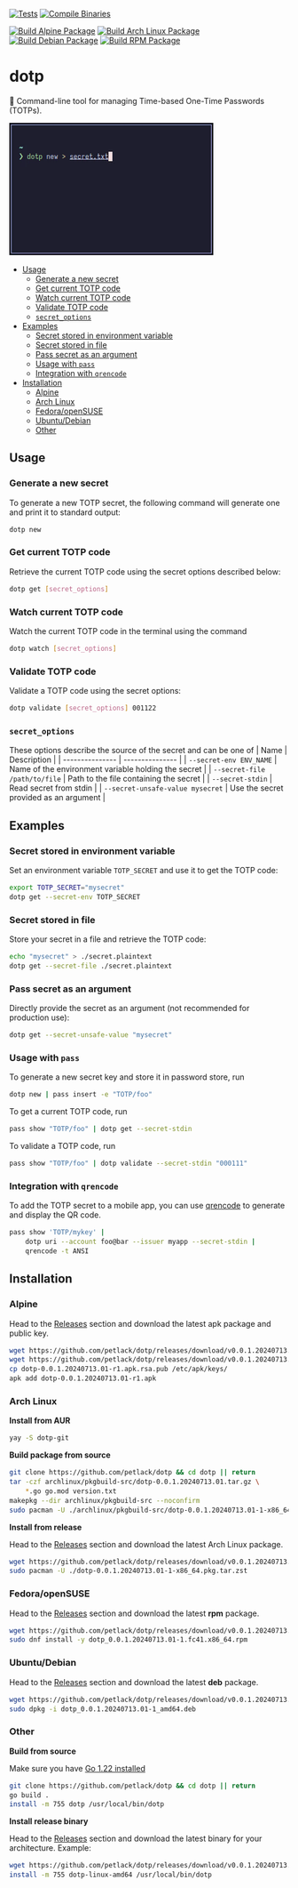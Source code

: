 [![Tests](https://github.com/petlack/dotp/actions/workflows/tests.yml/badge.svg)](https://github.com/petlack/dotp/actions/workflows/tests.yml)
[![Compile Binaries](https://github.com/petlack/dotp/actions/workflows/compile.yml/badge.svg)](https://github.com/petlack/dotp/actions/workflows/compile.yml)

[![Build Alpine Package](https://github.com/petlack/dotp/actions/workflows/alpine.yml/badge.svg)](https://github.com/petlack/dotp/actions/workflows/alpine.yml)
[![Build Arch Linux Package](https://github.com/petlack/dotp/actions/workflows/archlinux.yml/badge.svg)](https://github.com/petlack/dotp/actions/workflows/archlinux.yml)
[![Build Debian Package](https://github.com/petlack/dotp/actions/workflows/debian.yml/badge.svg)](https://github.com/petlack/dotp/actions/workflows/debian.yml)
[![Build RPM Package](https://github.com/petlack/dotp/actions/workflows/rpm.yml/badge.svg)](https://github.com/petlack/dotp/actions/workflows/rpm.yml)

# dotp

:key: Command-line tool for managing Time-based One-Time Passwords (TOTPs).

![Screen recording](screencast.gif)

<!--toc:start-->
- [Usage](#usage)
  - [Generate a new secret](#generate-a-new-secret)
  - [Get current TOTP code](#get-current-totp-code)
  - [Watch current TOTP code](#watch-current-totp-code)
  - [Validate TOTP code](#validate-totp-code)
  - [`secret_options`](#secretoptions)
- [Examples](#examples)
  - [Secret stored in environment variable](#secret-stored-in-environment-variable)
  - [Secret stored in file](#secret-stored-in-file)
  - [Pass secret as an argument](#pass-secret-as-an-argument)
  - [Usage with `pass`](#usage-with-pass)
  - [Integration with `qrencode`](#integration-with-qrencode)
- [Installation](#installation)
  - [Alpine](#alpine)
  - [Arch Linux](#arch-linux)
  - [Fedora/openSUSE](#fedoraopensuse)
  - [Ubuntu/Debian](#ubuntudebian)
  - [Other](#other)
<!--toc:end-->

## Usage

### Generate a new secret
To generate a new TOTP secret, the following command will generate one and print it to standard output:
```bash
dotp new
```

### Get current TOTP code
Retrieve the current TOTP code using the secret options described below:
```bash
dotp get [secret_options]
```

### Watch current TOTP code
Watch the current TOTP code in the terminal using the command
```bash
dotp watch [secret_options]
```

### Validate TOTP code
Validate a TOTP code using the secret options:
```bash
dotp validate [secret_options] 001122
```

### `secret_options`
These options describe the source of the secret and can be one of
| Name | Description |
| --------------- | --------------- |
| `--secret-env ENV_NAME` | Name of the environment variable holding the secret |
| `--secret-file /path/to/file` | Path to the file containing the secret |
| `--secret-stdin` | Read secret from stdin |
| `--secret-unsafe-value mysecret` | Use the secret provided as an argument |

## Examples

### Secret stored in environment variable
Set an environment variable `TOTP_SECRET` and use it to get the TOTP code:
```bash
export TOTP_SECRET="mysecret"
dotp get --secret-env TOTP_SECRET
```

### Secret stored in file
Store your secret in a file and retrieve the TOTP code:
```bash
echo "mysecret" > ./secret.plaintext
dotp get --secret-file ./secret.plaintext
```

### Pass secret as an argument
Directly provide the secret as an argument (not recommended for production use):
```bash
dotp get --secret-unsafe-value "mysecret"
```

### Usage with `pass`

To generate a new secret key and store it in password store, run
```bash
dotp new | pass insert -e "TOTP/foo"
```

To get a current TOTP code, run
```bash
pass show "TOTP/foo" | dotp get --secret-stdin
```

To validate a TOTP code, run
```bash
pass show "TOTP/foo" | dotp validate --secret-stdin "000111"
```

### Integration with `qrencode`
To add the TOTP secret to a mobile app, you can use [qrencode](https://github.com/fukuchi/libqrencode) to generate and display the QR code.
```bash
pass show 'TOTP/mykey' |
    dotp uri --account foo@bar --issuer myapp --secret-stdin |
    qrencode -t ANSI
```

## Installation

### Alpine
Head to the [Releases](https://github.com/petlack/dotp/releases) section and download the latest apk package and public key.
```bash
wget https://github.com/petlack/dotp/releases/download/v0.0.1.20240713.01/dotp-0.0.1.20240713.01-r1.apk
wget https://github.com/petlack/dotp/releases/download/v0.0.1.20240713.01/dotp-0.0.1.20240713.01-r1.apk.rsa.pub
cp dotp-0.0.1.20240713.01-r1.apk.rsa.pub /etc/apk/keys/
apk add dotp-0.0.1.20240713.01-r1.apk
```

### Arch Linux
**Install from AUR**
```bash
yay -S dotp-git
```

**Build package from source**
```bash
git clone https://github.com/petlack/dotp && cd dotp || return
tar -czf archlinux/pkgbuild-src/dotp-0.0.1.20240713.01.tar.gz \
    *.go go.mod version.txt
makepkg --dir archlinux/pkgbuild-src --noconfirm
sudo pacman -U ./archlinux/pkgbuild-src/dotp-0.0.1.20240713.01-1-x86_64.pkg.tar.zst
```

**Install from release**

Head to the [Releases](https://github.com/petlack/dotp/releases) section and download the latest Arch Linux package.
```bash
wget https://github.com/petlack/dotp/releases/download/v0.0.1.20240713.01/dotp-0.0.1.20240713.01-1-x86_64.pkg.tar.zst
sudo pacman -U ./dotp-0.0.1.20240713.01-1-x86_64.pkg.tar.zst
```

### Fedora/openSUSE
Head to the [Releases](https://github.com/petlack/dotp/releases) section and download the latest **rpm** package.
```bash
wget https://github.com/petlack/dotp/releases/download/v0.0.1.20240713.01/dotp_0.0.1.20240713.01.fc41.x86_64.rpm
sudo dnf install -y dotp_0.0.1.20240713.01-1.fc41.x86_64.rpm
```

### Ubuntu/Debian
Head to the [Releases](https://github.com/petlack/dotp/releases) section and download the latest **deb** package.
```bash
wget https://github.com/petlack/dotp/releases/download/v0.0.1.20240713.01/dotp_0.0.1.20240713.01-1_amd64.deb
sudo dpkg -i dotp_0.0.1.20240713.01-1_amd64.deb
```

### Other
**Build from source**

Make sure you have [Go 1.22 installed](https://go.dev/doc/install)
```bash
git clone https://github.com/petlack/dotp && cd dotp || return
go build .
install -m 755 dotp /usr/local/bin/dotp
```

**Install release binary**

Head to the [Releases](https://github.com/petlack/dotp/releases) section and download the latest binary for your architecture.
Example:
```bash
wget https://github.com/petlack/dotp/releases/download/v0.0.1.20240713.01/dotp-linux-amd64
install -m 755 dotp-linux-amd64 /usr/local/bin/dotp
```
